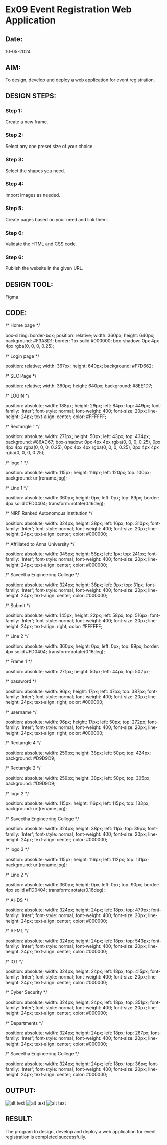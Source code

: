 # Ex09 Event Registration Web Application
## Date:
10-05-2024

## AIM:
To design, develop and deploy a web application for event registration.

## DESIGN STEPS:

### Step 1:
Create a new frame.

### Step 2:
Select any one preset size of your choice.

### Step 3:
Select the shapes you need.

### Step 4:
Import images as needed.

### Step 5:
Create pages based on your need and link them.

### Step 6:

Validate the HTML and CSS code.

### Step 6:

Publish the website in the given URL.

## DESIGN TOOL:
Figma

## CODE:

/* Home page */

box-sizing: border-box;
position: relative;
width: 360px;
height: 640px;
background: #F3A8D1;
border: 1px solid #000000;
box-shadow: 0px 4px 4px rgba(0, 0, 0, 0.25);

/* Login page */

position: relative;
width: 367px;
height: 640px;
background: #F7D662;

/* SEC Page */

position: relative;
width: 360px;
height: 640px;
background: #8EE1D7;

/* LOGIN */

position: absolute;
width: 188px;
height: 29px;
left: 84px;
top: 449px;
font-family: 'Inter';
font-style: normal;
font-weight: 400;
font-size: 20px;
line-height: 24px;
text-align: center;
color: #FFFFFF;

/* Rectangle 1 */

position: absolute;
width: 271px;
height: 50px;
left: 43px;
top: 434px;
background: #86AD67;
box-shadow: 0px 4px 4px rgba(0, 0, 0, 0.25), 0px 4px 4px rgba(0, 0, 0, 0.25), 0px 4px 4px rgba(0, 0, 0, 0.25), 0px 4px 4px rgba(0, 0, 0, 0.25);

/* logo 1 */

position: absolute;
width: 115px;
height: 116px;
left: 120px;
top: 100px;
background: url(rename.jpg);

/* Line 1 */

position: absolute;
width: 360px;
height: 0px;
left: 0px;
top: 89px;
border: 4px solid #FD0404;
transform: rotate(0.16deg);

/* NIRF Ranked Autonomous Institution */

position: absolute;
width: 324px;
height: 38px;
left: 16px;
top: 310px;
font-family: 'Inter';
font-style: normal;
font-weight: 400;
font-size: 20px;
line-height: 24px;
text-align: center;
color: #000000;

/* Affiliated to Anna University */

position: absolute;
width: 345px;
height: 56px;
left: 1px;
top: 241px;
font-family: 'Inter';
font-style: normal;
font-weight: 400;
font-size: 20px;
line-height: 24px;
text-align: center;
color: #000000;

/* Saveetha Engineering College */

position: absolute;
width: 324px;
height: 38px;
left: 9px;
top: 31px;
font-family: 'Inter';
font-style: normal;
font-weight: 400;
font-size: 20px;
line-height: 24px;
text-align: center;
color: #000000;

/* Submit */

position: absolute;
width: 145px;
height: 22px;
left: 58px;
top: 516px;
font-family: 'Inter';
font-style: normal;
font-weight: 400;
font-size: 20px;
line-height: 24px;
text-align: right;
color: #FFFFFF;

/* Line 2 */

position: absolute;
width: 360px;
height: 0px;
left: 0px;
top: 89px;
border: 4px solid #FD0404;
transform: rotate(0.16deg);

/* Frame 1 */

position: absolute;
width: 271px;
height: 50px;
left: 44px;
top: 502px;

/* password */

position: absolute;
width: 96px;
height: 17px;
left: 47px;
top: 387px;
font-family: 'Inter';
font-style: normal;
font-weight: 400;
font-size: 20px;
line-height: 24px;
text-align: right;
color: #000000;

/* username */

position: absolute;
width: 96px;
height: 17px;
left: 50px;
top: 272px;
font-family: 'Inter';
font-style: normal;
font-weight: 400;
font-size: 20px;
line-height: 24px;
text-align: right;
color: #000000;

/* Rectangle 4 */

position: absolute;
width: 259px;
height: 38px;
left: 50px;
top: 424px;
background: #D9D9D9;

/* Rectangle 2 */

position: absolute;
width: 259px;
height: 38px;
left: 50px;
top: 305px;
background: #D9D9D9;

/* logo 2 */

position: absolute;
width: 115px;
height: 116px;
left: 115px;
top: 133px;
background: url(rename.jpg);

/* Saveetha Engineering College */

position: absolute;
width: 324px;
height: 38px;
left: 11px;
top: 39px;
font-family: 'Inter';
font-style: normal;
font-weight: 400;
font-size: 20px;
line-height: 24px;
text-align: center;
color: #000000;

/* logo 3 */


position: absolute;
width: 115px;
height: 116px;
left: 112px;
top: 131px;
background: url(rename.jpg);

/* Line 2 */

position: absolute;
width: 360px;
height: 0px;
left: 0px;
top: 90px;
border: 4px solid #FD0404;
transform: rotate(0.16deg);

/* AI-DS */

position: absolute;
width: 324px;
height: 24px;
left: 18px;
top: 479px;
font-family: 'Inter';
font-style: normal;
font-weight: 400;
font-size: 20px;
line-height: 24px;
text-align: center;
color: #000000;

/* AI-ML */

position: absolute;
width: 324px;
height: 24px;
left: 18px;
top: 543px;
font-family: 'Inter';
font-style: normal;
font-weight: 400;
font-size: 20px;
line-height: 24px;
text-align: center;
color: #000000;

/* IOT */

position: absolute;
width: 324px;
height: 24px;
left: 18px;
top: 415px;
font-family: 'Inter';
font-style: normal;
font-weight: 400;
font-size: 20px;
line-height: 24px;
text-align: center;
color: #000000;

/* Cyber Security */

position: absolute;
width: 324px;
height: 24px;
left: 18px;
top: 351px;
font-family: 'Inter';
font-style: normal;
font-weight: 400;
font-size: 20px;
line-height: 24px;
text-align: center;
color: #000000;

/* Departments */

position: absolute;
width: 324px;
height: 24px;
left: 18px;
top: 287px;
font-family: 'Inter';
font-style: normal;
font-weight: 400;
font-size: 20px;
line-height: 24px;
text-align: center;
color: #000000;

/* Saveetha Engineering College */

position: absolute;
width: 324px;
height: 24px;
left: 18px;
top: 36px;
font-family: 'Inter';
font-style: normal;
font-weight: 400;
font-size: 20px;
line-height: 24px;
text-align: center;
color: #000000;

## OUTPUT:
![alt text](1.png)
![alt text](2.png)
![alt text](3.png)

## RESULT:
The program to design, develop and deploy a web application for event registration is completed successfully.


